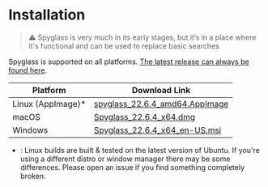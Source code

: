 # Installation

> ⚠️ Spyglass is very much in its early stages, but it’s in a place where it's
> functional and can be used to replace basic searches

Spyglass is supported on all platforms. [The latest release can always be found here][release-page].

| Platform | Download Link |
| -------- | ------------- |
| Linux (AppImage)* | [spyglass_22.6.4_amd64.AppImage][linux-link] |
| macOS | [Spyglass_22.6.4_x64.dmg][osx-link] |
| Windows | [Spyglass_22.6.4_x64_en-US.msi][windows-link] |


* : Linux builds are built & tested on the latest version of Ubuntu. If you're using
a different distro or window manager there may be some differences. Please open an issue
if you find something completely broken.

[release-page]: https://github.com/a5huynh/spyglass/releases
[linux-link]: https://github.com/a5huynh/spyglass/releases/download/v2022.6.4/spyglass_22.6.4_amd64.AppImage
[osx-link]: https://github.com/a5huynh/spyglass/releases/download/v2022.6.4/Spyglass_22.6.4_x64.dmg
[windows-link]: https://github.com/a5huynh/spyglass/releases/download/v2022.6.4/Spyglass_22.6.4_x64_en-US.msi